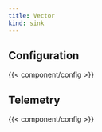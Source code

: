 ```yaml
---
title: Vector
kind: sink
---
```


## Configuration

{{< component/config >}}

## Telemetry

{{< component/config >}}
